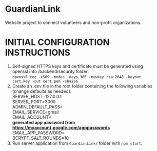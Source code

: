 # GuardianLink  
Website project to connect volunteers and non-profit organizations.  
  
# INITIAL CONFIGURATION INSTRUCTIONS  
1. Self-signed HTTPS keys and certificate must be generated using openssl into /backend/security folder:  
    `openssl req -x509 -nodes -days 365 -newkey rsa:2048 -keyout cert.key -out cert.pem -sha256`  
2. Create an .env file in the root folder containing the following variables (change defaults as needed):  
    SERVER_HOST=127.0.0.1  
    SERVER_PORT=3000  
    ADMIN_DEFAULT_PASS=  
    EMAIL_SERVICE=gmail  
    EMAIL_ACCOUNT=  
    **generated app password from https://myaccount.google.com/apppasswords**  
    EMAIL_APP_PASSWORD=  
    BCRYPT_SALT_ROUNDS=10  
3. Run server application from `GuardianLink/` folder with `npm start`.  